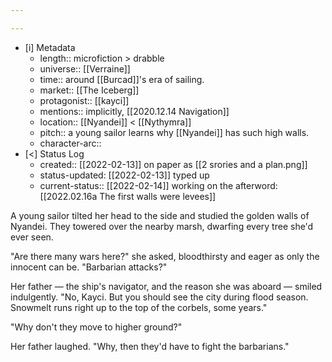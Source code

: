 ```yaml
---

---
```


- [i] Metadata
	- length:: microfiction > drabble
	- universe:: [[Verraine]]
	- time:: around [[Burcad]]'s era of sailing. 
	- market:: [[The Iceberg]]
	- protagonist:: [[kayci]]
	- mentions:: implicitly, [[2020.12.14 Navigation]]
	- location:: [[Nyandei]] < [[Nythymra]]
	- pitch:: a young sailor learns why [[Nyandei]] has such high walls. 
	- character-arc::
- [<]  Status Log
	-  created:: [[2022-02-13]] on paper as [[2 srories and a plan.png]]
	-  status-updated: [[2022-02-13]] typed up 
	- current-status:: [[2022-02-14]] working on the afterword: [[2022.02.16a The first walls were levees]]
	

A young sailor tilted her head to the side and studied the golden walls of Nyandei. They towered over the nearby marsh, dwarfing every tree she'd ever seen. 

"Are there many wars here?" she asked, bloodthirsty and eager as only the innocent can be. "Barbarian attacks?" 

Her father — the ship's navigator, and the reason she was aboard — smiled indulgently. "No, Kayci. But you should see the city during flood season. Snowmelt runs right up to the top of the corbels, some years." 

"Why don't they move to higher ground?" 

Her father laughed. "Why, then they'd have to fight the barbarians." 

